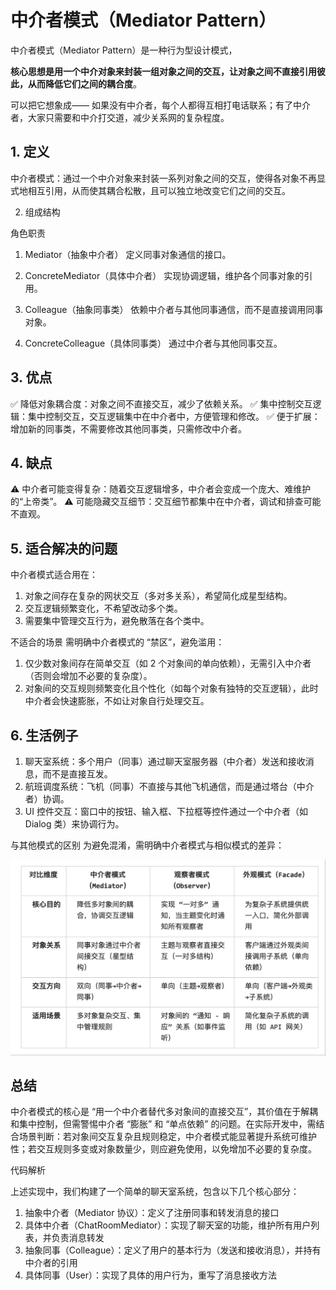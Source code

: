 #  中介者模式（Mediator Pattern）

中介者模式（Mediator Pattern）是一种行为型设计模式，

**核心思想是用一个中介对象来封装一组对象之间的交互，让对象之间不直接引用彼此，从而降低它们之间的耦合度**。

可以把它想象成——
如果没有中介者，每个人都得互相打电话联系；有了中介者，大家只需要和中介打交道，减少关系网的复杂程度。

## 1. 定义

中介者模式：通过一个中介对象来封装一系列对象之间的交互，使得各对象不再显式地相互引用，从而使其耦合松散，且可以独立地改变它们之间的交互。

2. 组成结构

角色职责
1. Mediator（抽象中介者）
定义同事对象通信的接口。 

2. ConcreteMediator（具体中介者）
实现协调逻辑，维护各个同事对象的引用。 

3. Colleague（抽象同事类）
依赖中介者与其他同事通信，而不是直接调用同事对象。 

4. ConcreteColleague（具体同事类）
通过中介者与其他同事交互。 

## 3. 优点

✅ 降低对象耦合度：对象之间不直接交互，减少了依赖关系。
✅ 集中控制交互逻辑：集中控制交互，交互逻辑集中在中介者中，方便管理和修改。
✅ 便于扩展：增加新的同事类，不需要修改其他同事类，只需修改中介者。

## 4. 缺点
⚠ 中介者可能变得复杂：随着交互逻辑增多，中介者会变成一个庞大、难维护的“上帝类”。
⚠ 可能隐藏交互细节：交互细节都集中在中介者，调试和排查可能不直观。

## 5. 适合解决的问题

中介者模式适合用在：

1. 对象之间存在复杂的网状交互（多对多关系），希望简化成星型结构。
2. 交互逻辑频繁变化，不希望改动多个类。
3. 需要集中管理交互行为，避免散落在各个类中。

不适合的场景
需明确中介者模式的 “禁区”，避免滥用：

1. 仅少数对象间存在简单交互（如 2 个对象间的单向依赖），无需引入中介者（否则会增加不必要的复杂度）。
2. 对象间的交互规则频繁变化且个性化（如每个对象有独特的交互逻辑），此时中介者会快速膨胀，不如让对象自行处理交互。

## 6. 生活例子
1. 聊天室系统：多个用户（同事）通过聊天室服务器（中介者）发送和接收消息，而不是直接互发。
2. 航班调度系统：飞机（同事）不直接与其他飞机通信，而是通过塔台（中介者）协调。
3. UI 控件交互：窗口中的按钮、输入框、下拉框等控件通过一个中介者（如 Dialog 类）来协调行为。


与其他模式的区别
为避免混淆，需明确中介者模式与相似模式的差异：

![模式对比](模式对比.png)
 
## 总结

中介者模式的核心是 “用一个中介者替代多对象间的直接交互”，其价值在于解耦和集中控制，但需警惕中介者 “膨胀” 和 “单点依赖” 的问题。在实际开发中，需结合场景判断：若对象间交互复杂且规则稳定，中介者模式能显著提升系统可维护性；若交互规则多变或对象数量少，则应避免使用，以免增加不必要的复杂度。


代码解析

上述实现中，我们构建了一个简单的聊天室系统，包含以下几个核心部分：

1. 抽象中介者（Mediator 协议）：定义了注册同事和转发消息的接口
2. 具体中介者（ChatRoomMediator）：实现了聊天室的功能，维护所有用户列表，并负责消息转发
3. 抽象同事（Colleague）：定义了用户的基本行为（发送和接收消息），并持有中介者的引用
4. 具体同事（User）：实现了具体的用户行为，重写了消息接收方法
